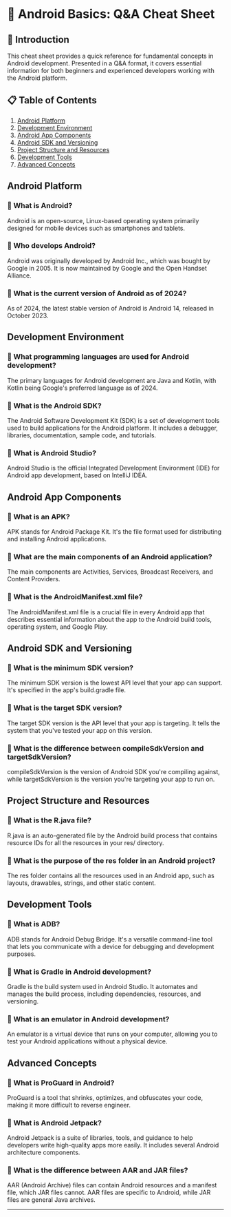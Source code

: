 # 📱 Android Basics: Q&A Cheat Sheet

## 🚀 Introduction

This cheat sheet provides a quick reference for fundamental concepts in Android development. Presented in a Q&A format, it covers essential information for both beginners and experienced developers working with the Android platform.

## 📋 Table of Contents

1. [Android Platform](#android-platform)
2. [Development Environment](#development-environment)
3. [Android App Components](#android-app-components)
4. [Android SDK and Versioning](#android-sdk-and-versioning)
5. [Project Structure and Resources](#project-structure-and-resources)
6. [Development Tools](#development-tools)
7. [Advanced Concepts](#advanced-concepts)

## Android Platform

### 🔹 What is Android?
Android is an open-source, Linux-based operating system primarily designed for mobile devices such as smartphones and tablets.

### 🔹 Who develops Android?
Android was originally developed by Android Inc., which was bought by Google in 2005. It is now maintained by Google and the Open Handset Alliance.

### 🔹 What is the current version of Android as of 2024?
As of 2024, the latest stable version of Android is Android 14, released in October 2023.

## Development Environment

### 🔹 What programming languages are used for Android development?
The primary languages for Android development are Java and Kotlin, with Kotlin being Google's preferred language as of 2024.

### 🔹 What is the Android SDK?
The Android Software Development Kit (SDK) is a set of development tools used to build applications for the Android platform. It includes a debugger, libraries, documentation, sample code, and tutorials.

### 🔹 What is Android Studio?
Android Studio is the official Integrated Development Environment (IDE) for Android app development, based on IntelliJ IDEA.

## Android App Components

### 🔹 What is an APK?
APK stands for Android Package Kit. It's the file format used for distributing and installing Android applications.

### 🔹 What are the main components of an Android application?
The main components are Activities, Services, Broadcast Receivers, and Content Providers.

### 🔹 What is the AndroidManifest.xml file?
The AndroidManifest.xml file is a crucial file in every Android app that describes essential information about the app to the Android build tools, operating system, and Google Play.

## Android SDK and Versioning

### 🔹 What is the minimum SDK version?
The minimum SDK version is the lowest API level that your app can support. It's specified in the app's build.gradle file.

### 🔹 What is the target SDK version?
The target SDK version is the API level that your app is targeting. It tells the system that you've tested your app on this version.

### 🔹 What is the difference between compileSdkVersion and targetSdkVersion?
compileSdkVersion is the version of Android SDK you're compiling against, while targetSdkVersion is the version you're targeting your app to run on.

## Project Structure and Resources

### 🔹 What is the R.java file?
R.java is an auto-generated file by the Android build process that contains resource IDs for all the resources in your res/ directory.

### 🔹 What is the purpose of the res folder in an Android project?
The res folder contains all the resources used in an Android app, such as layouts, drawables, strings, and other static content.

## Development Tools

### 🔹 What is ADB?
ADB stands for Android Debug Bridge. It's a versatile command-line tool that lets you communicate with a device for debugging and development purposes.

### 🔹 What is Gradle in Android development?
Gradle is the build system used in Android Studio. It automates and manages the build process, including dependencies, resources, and versioning.

### 🔹 What is an emulator in Android development?
An emulator is a virtual device that runs on your computer, allowing you to test your Android applications without a physical device.

## Advanced Concepts

### 🔹 What is ProGuard in Android?
ProGuard is a tool that shrinks, optimizes, and obfuscates your code, making it more difficult to reverse engineer.

### 🔹 What is Android Jetpack?
Android Jetpack is a suite of libraries, tools, and guidance to help developers write high-quality apps more easily. It includes several Android architecture components.

### 🔹 What is the difference between AAR and JAR files?
AAR (Android Archive) files can contain Android resources and a manifest file, which JAR files cannot. AAR files are specific to Android, while JAR files are general Java archives.

---